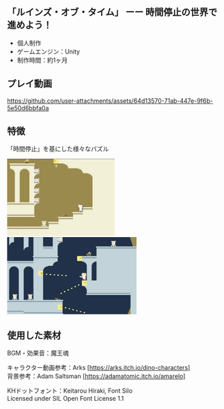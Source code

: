 ## 「ルインズ・オブ・タイム」 ーー 時間停止の世界で進めよう！

* 個人制作
* ゲームエンジン：Unity
* 制作時間：約1ヶ月

## プレイ動画
https://github.com/user-attachments/assets/64d13570-71ab-447e-9f6b-5e50d6bbfa0a

## 特徴
「時間停止」を基にした様々なパズル
<p>
<img alt="gameplay_stage" src="doc/images/gameplay_stage.png"  height="180">
<img alt="gameplay_time" src="doc/images/gameplay_time.png" height="180">
</p>

## 使用した素材
BGM・効果音：魔王魂

キャラクター動画参考：Arks
[https://arks.itch.io/dino-characters]  
背景参考：Adam Saltsman
[https://adamatomic.itch.io/amarelo]

KHドットフォント：Keitarou Hiraki, Font Silo  
Licensed under SIL Open Font License 1.1
